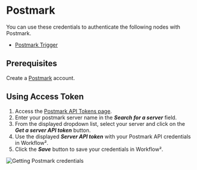 # Postmark

You can use these credentials to authenticate the following nodes with Postmark.
- [Postmark Trigger](/workflow/integrations/trigger-nodes/workflow-nodes-base.postmarkTrigger/)

## Prerequisites

Create a [Postmark](https://postmarkapp.com/) account.

## Using Access Token

1. Access the [Postmark API Tokens page](https://account.postmarkapp.com/api_tokens).
2. Enter your postmark server name in the ***Search for a server*** field.
3. From the displayed dropdown list, select your server and click on the ***Get a server API token*** button.
4. Use the displayed ***Server API token*** with your Postmark API credentials in Workflow².
5. Click the ***Save*** button to save your credentials in Workflow².

![Getting Postmark credentials](/_images/integrations/credentials/postmark/using-access-token.gif)
